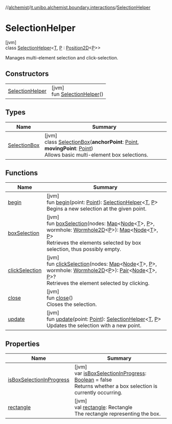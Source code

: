 //[alchemist](../../../index.md)/[it.unibo.alchemist.boundary.interactions](../index.md)/[SelectionHelper](index.md)

# SelectionHelper

[jvm]\
class [SelectionHelper](index.md)<[T](index.md), [P](index.md) : [Position2D](../../it.unibo.alchemist.model.interfaces/-position2-d/index.md)<[P](index.md)>>

Manages multi-element selection and click-selection.

## Constructors

| | |
|---|---|
| [SelectionHelper](-selection-helper.md) | [jvm]<br>fun [SelectionHelper](-selection-helper.md)() |

## Types

| Name | Summary |
|---|---|
| [SelectionBox](-selection-box/index.md) | [jvm]<br>class [SelectionBox](-selection-box/index.md)(**anchorPoint**: [Point](https://docs.oracle.com/javase/8/docs/api/java/awt/Point.html), **movingPoint**: [Point](https://docs.oracle.com/javase/8/docs/api/java/awt/Point.html))<br>Allows basic multi-element box selections. |

## Functions

| Name | Summary |
|---|---|
| [begin](begin.md) | [jvm]<br>fun [begin](begin.md)(point: [Point](https://docs.oracle.com/javase/8/docs/api/java/awt/Point.html)): [SelectionHelper](index.md)<[T](index.md), [P](index.md)><br>Begins a new selection at the given point. |
| [boxSelection](box-selection.md) | [jvm]<br>fun [boxSelection](box-selection.md)(nodes: [Map](https://kotlinlang.org/api/latest/jvm/stdlib/kotlin.collections/-map/index.html)<[Node](../../it.unibo.alchemist.model.interfaces/-node/index.md)<[T](index.md)>, [P](index.md)>, wormhole: [Wormhole2D](../../it.unibo.alchemist.boundary.wormhole.interfaces/-wormhole2-d/index.md)<[P](index.md)>): [Map](https://kotlinlang.org/api/latest/jvm/stdlib/kotlin.collections/-map/index.html)<[Node](../../it.unibo.alchemist.model.interfaces/-node/index.md)<[T](index.md)>, [P](index.md)><br>Retrieves the elements selected by box selection, thus possibly empty. |
| [clickSelection](click-selection.md) | [jvm]<br>fun [clickSelection](click-selection.md)(nodes: [Map](https://kotlinlang.org/api/latest/jvm/stdlib/kotlin.collections/-map/index.html)<[Node](../../it.unibo.alchemist.model.interfaces/-node/index.md)<[T](index.md)>, [P](index.md)>, wormhole: [Wormhole2D](../../it.unibo.alchemist.boundary.wormhole.interfaces/-wormhole2-d/index.md)<[P](index.md)>): [Pair](https://kotlinlang.org/api/latest/jvm/stdlib/kotlin/-pair/index.html)<[Node](../../it.unibo.alchemist.model.interfaces/-node/index.md)<[T](index.md)>, [P](index.md)>?<br>Retrieves the element selected by clicking. |
| [close](close.md) | [jvm]<br>fun [close](close.md)()<br>Closes the selection. |
| [update](update.md) | [jvm]<br>fun [update](update.md)(point: [Point](https://docs.oracle.com/javase/8/docs/api/java/awt/Point.html)): [SelectionHelper](index.md)<[T](index.md), [P](index.md)><br>Updates the selection with a new point. |

## Properties

| Name | Summary |
|---|---|
| [isBoxSelectionInProgress](is-box-selection-in-progress.md) | [jvm]<br>var [isBoxSelectionInProgress](is-box-selection-in-progress.md): [Boolean](https://kotlinlang.org/api/latest/jvm/stdlib/kotlin/-boolean/index.html) = false<br>Returns whether a box selection is currently occurring. |
| [rectangle](rectangle.md) | [jvm]<br>val [rectangle](rectangle.md): Rectangle<br>The rectangle representing the box. |
